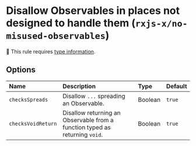 # Disallow Observables in places not designed to handle them (`rxjs-x/no-misused-observables`)

💭 This rule requires [type information](https://typescript-eslint.io/linting/typed-linting).

<!-- end auto-generated rule header -->

## Options

<!-- begin auto-generated rule options list -->

| Name               | Description                                                                 | Type    | Default |
| :----------------- | :-------------------------------------------------------------------------- | :------ | :------ |
| `checksSpreads`    | Disallow `...` spreading an Observable.                                     | Boolean | `true`  |
| `checksVoidReturn` | Disallow returning an Observable from a function typed as returning `void`. | Boolean | `true`  |

<!-- end auto-generated rule options list -->
